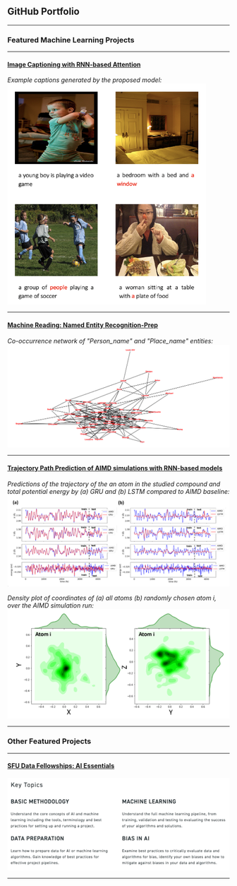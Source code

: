 ## GitHub Portfolio

---

### Featured Machine Learning Projects

---

#### [Image Captioning with RNN-based Attention](https://github.com/Mehrdad93/Image-captioning-with-RNN-based-attention/blob/master/README.md)

*Example captions generated by the proposed model:*
<img src="images/Example_result.png" width="450" height="500"/>

---

#### [Machine Reading: Named Entity Recognition-Prep](https://github.com/Mehrdad93/Machine-Reading/blob/master/README.md)

*Co-occurrence network of "Person_name" and "Place_name" entities:*
<img src="https://raw.githubusercontent.com/Mehrdad93/Machine-Reading/master/Visuals/Sentence%20Co-occurence/1112.png">

---

#### [Trajectory Path Prediction of AIMD simulations with RNN-based models](https://github.com/Mehrdad93/Trajectory-path-prediction/blob/master/Trajectory_prediction_RNN.pdf)

*Predictions of the trajectory of the an atom in the studied compound and total potential energy by (a) GRU and (b) LSTM compared to AIMD baseline:*
<img src="images/predict.png">

*Density plot of coordinates of (a) all atoms (b) randomly chosen atom i, over the AIMD simulation run:*
<img src="images/Density.png">

---

### Other Featured Projects

---

#### [SFU Data Fellowships: AI Essentials](https://www.sfu.ca/big-data/online-data-science-course-data-fellowships?utm_source=Email_marketing&utm_medium=HTMLEmail&utm_campaign=Data_Fellowships)

<img src="images/AI_workshop.png">

---



